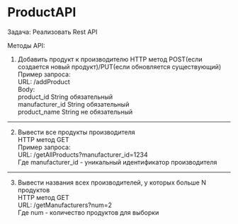 # ProductAPI

Задача: Реализовать Rest API

Методы API:

1. Добавить продукт к производителю
HTTP метод POST(если создается новый продукт)/PUT(если обновляется
существующий)
Пример запроса: <br>
URL: /addProduct <br>
Body: <br>
product_id String обязательный <br>
manufacturer_id String обязательный <br>
product_name String не обязательный <br>
---
2. Вывести все продукты производителя <br>
HTTP метод GET <br>
Пример запроса: <br>
URL: /getAllProducts?manufacturer_id=1234 <br>
Где manufacturer_id - уникальный идентификатор производителя
---
3. Вывести названия всех производителей, у которых больше N продуктов <br>
HTTP метод GET <br>
URL: /getManufacturers?num=2 <br>
Где num - количество продуктов для выборки
